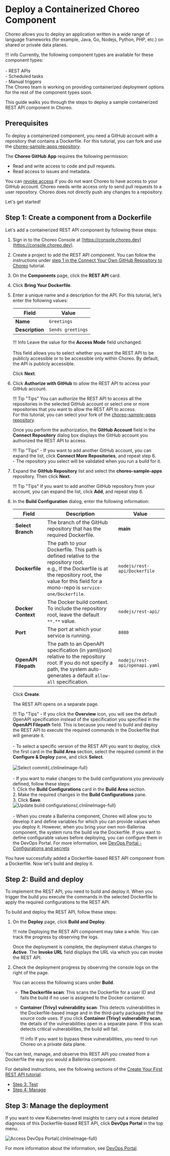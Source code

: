 # Deploy a Containerized Choreo Component

Choreo allows you to deploy an application written in a wide range of language frameworks (for example, Java, Go, Nodejs, Python, PHP, etc.) on shared or private data planes.

!!! info
    Currently, the following component types are available for these component types:<br/><br/>
     - REST APIs<br/>
     - Scheduled tasks<br/>
     - Manual triggers<br/>
    The Choreo team is working on providing containerized deployment options for the rest of the component types soon.

This guide walks you through the steps to deploy a sample containerized REST API component in Choreo.

## Prerequisites

To deploy a containerized component, you need a GitHub account with a repository that contains a Dockerfile. For this tutorial, you can fork and use the [choreo-sample-apps repository](https://github.com/wso2/choreo-sample-apps).

The **Choreo GitHub App** requires the following permission:

 - Read and write access to code and pull requests.
 - Read access to issues and metadata.

You can [revoke access](https://docs.github.com/en/authentication/keeping-your-account-and-data-secure/reviewing-your-authorized-integrations#reviewing-your-authorized-github-apps) if you do not want Choreo to have access to your GitHub account. Choreo needs write access only to send pull requests to a user repository. Choreo does not directly push any changes to a repository.

Let's get started!

## Step 1: Create a component from a Dockerfile

Let's add a containerized REST API component by following these steps:

1. Sign in to the Choreo Console at [https://console.choreo.dev](https://console.choreo.dev).

2. Create a project to add the REST API component. You can follow the instructions under [step 1 in the Connect Your Own GitHub Repository to Choreo](../connect-your-own-github-repository-to-choreo/#step-1-create-a-project-to-add-the-rest-api-component) tutorial.

3. On the **Components** page, click the **REST API** card.

4. Click **Bring Your Dockerfile**.

5. Enter a unique name and a description for the API. For this tutorial, let's enter the following values:

    | **Field**       | **Value**                             |
    |-----------------|---------------------------------------|
    | **Name**        | `Greetings`                       |
    | **Description** | `Sends greetings` |

    !!! Info
        Leave the value for the **Access Mode** field unchanged.<br/><br/>
        This field allows you to select whether you want the REST API to be publicly accessible or to be accessible only within Choreo. By default, the API is publicly accessible.

    Click **Next**.

6. Click **Authorize with GitHub** to allow the REST API to access your GitHub account.

    !!! Tip "Tips"
        You can authorize the REST API to access all the repositories in the selected GitHub account or select one or more repositories that you want to allow the REST API to access.<br/>
        For this tutorial, you can select your fork of the [choreo-sample-apps repository](https://github.com/wso2/choreo-sample-apps).

    Once you perform the authorization, the **GitHub Account** field in the **Connect Repository** dialog box displays the GitHub account you authorized the REST API to access. 

    !!! Tip "Tips"
        - If you want to add another GitHub account, you can expand the list, click **Connect More Repositories**, and repeat step 6.<br/>
        - The repository you select will be validated when you run a build for it.

8. Expand the **GitHub Repository** list and select the **choreo-sample-apps** repository. Then click **Next**.

    !!! Tip "Tips"
        If you want to add another GitHub repository from your account, you can expand the list, click **Add**, and repeat step 6.

9. In the **Build Configuration** dialog, enter the following information:

    | **Field**            | **Description**                                                                | **Value** |
    |----------------------|--------------------------------------------------------------------------------|-----------|
    | **Select Branch**    | The branch of the GitHub repository that has the required Dockerfile.| **main** |
    | **Dockerfile**       | The path to your Dockerfile. This path is defined relative to the repository root.<br/>e.g., If the Dockerfile is at the repository root, the value for this field for a mono-repo is `service-one/Dockerfile`.  | `nodejs/rest-api/Dockerfile` |
    | **Docker Context**   | The Docker build context. To include the repository root, leave the default `**.**` value. | `nodejs/rest-api/` |
    | **Port**             | The port at which your service is running. | `8080` |
    | **OpenAPI Filepath** | The path to an OpenAPI specification (in yaml/json) relative to the repository root. If you do not specify a path, the system auto-generates a default `allow-all` specification. | `nodejs/rest-api/openapi.yaml` |

     Click **Create**.

    The REST API opens on a separate page.

    !!! Tip "Tips"
        - If you click the **Overview** icon, you will see the default OpenAPI specification instead of the specification you specified in the **OpenAPI Filepath** field. This is because you need to build and deploy the REST API to execute the required commands in the Dockerfile that will generate it.<br/><br/>
        - To select a specific version of the REST API you want to deploy, click the first card in the **Build Area** section, select the required commit in the **Configure & Deploy** pane, and click **Select**. <br/><br/>
          ![Select commit](../assets/img/byoc/select-commits.png){.cInlineImage-full}<br/><br/>
        - If you want to make changes to the build configurations you previously defined, follow these steps:<br/> 1. Click the **Build Configurations** card in the **Build Area** section.<br/> 2. Make the required changes in the **Build Configurations** pane.<br/> 3. Click **Save**.<br/>
          ![Update build configurations](../assets/img/byoc/update-build-configurations.png){.cInlineImage-full}<br/><br/>
        - When you create a Ballerina component, Choreo will allow you to develop it and define variables for which you can provide values when you deploy it. However, when you bring your own non-Ballerina component, the system runs the build via the Dockerfile. If you want to define configurable values before deploying, you can configure them in the DevOps Portal. For more information, see [DevOps Portal - Configurations and secrets](../devops-portal.md#configurations-and-secrets)

You have successfully added a Dockerfile-based REST API component from a Dockerfile. Now let's build and deploy it.

## Step 2: Build and deploy 

To implement the REST API, you need to build and deploy it. When you trigger the build you execute the commands in the selected Dockerfile to apply the required configurations to the REST API.

To build and deploy the REST API, follow these steps:

1. On the **Deploy** page, click **Build and Deploy**.

    !!! note
        Deploying the REST API component may take a while. You can track the progress by observing the logs.

    Once the deployment is complete, the deployment status changes to **Active**. The **Invoke URL** field displays the URL via which you can invoke the REST API.

2. Check the deployment progress by observing the console logs on the right of the page.

    You can access the following scans under **Build**.

     - **The Dockerfile scan**: This scans the Dockerfile for a user ID and fails the build if no user is assigned to the Docker container.
   
     - **Container (Trivy) vulnerability scan**: This detects vulnerabilities in the Dockerfile-based image and in the third-party packages that the source code uses. If you click **Container (Trivy) vulnerability scan**, the details of the vulnerabilities open in a separate pane. If this scan detects critical vulnerabilities, the build will fail.
   
        !!! info
            If you want to bypass these vulnerabilities, you need to run Choreo on a private data plane.

You can test, manage, and observe this REST API you created from a Dockerfile the way you would a Ballerina component.

For detailed instructions, see the following sections of the [Create Your First REST API tutorial](create-your-first-rest-api.md).

- [Step 3: Test](create-your-first-rest-api.md#step-3-test)
- [Step 4: Manage](create-your-first-rest-api.md#step-4-manage)

## Step 3: Manage the deployment

If you want to view Kubernetes-level insights to carry out a more detailed diagnosis of this Dockerfile-based REST API, click **DevOps Portal** in the top menu.

![Access DevOps Portal](../assets/img/byoc/access-devops-portal.png){.cInlineImage-full}

For more information about the information, see [DevOps Portal](../devops-portal.md).
